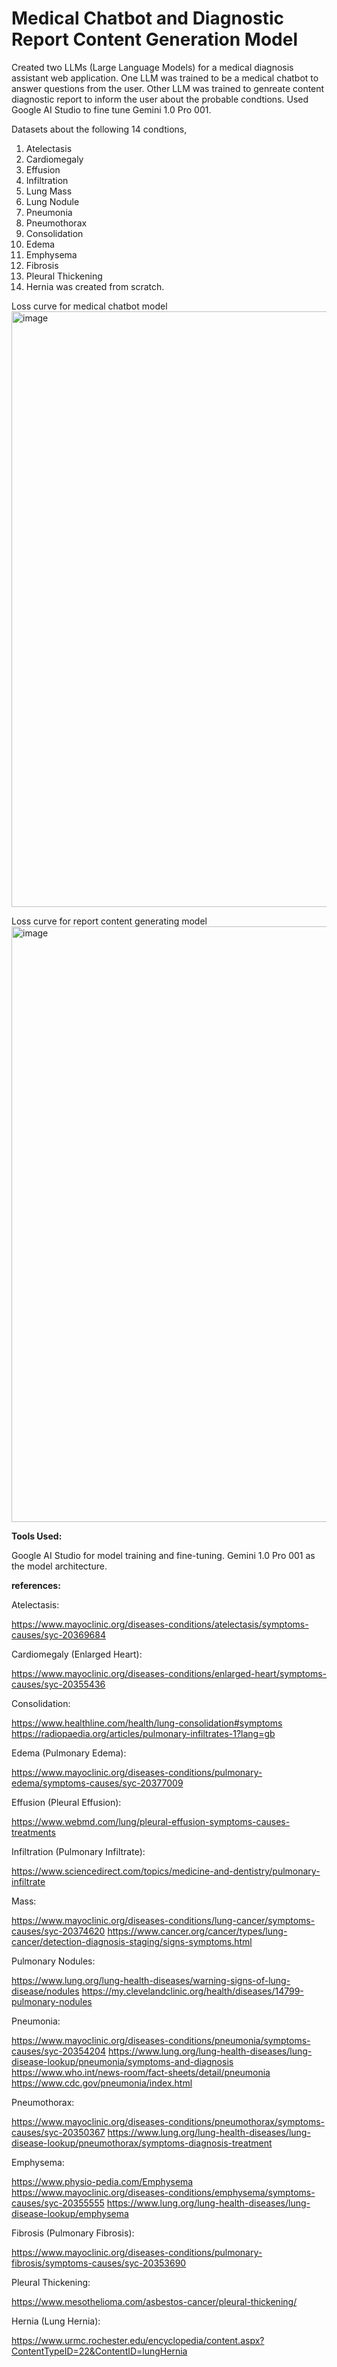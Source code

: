 # Medical Chatbot and Diagnostic Report Content Generation Model
Created two LLMs (Large Language Models) for a medical diagnosis assistant web application.
One LLM was trained to be a medical chatbot to answer questions from the user.
Other LLM was trained to genreate content diagnostic report to inform the user about the probable condtions.
Used Google AI Studio to fine tune Gemini 1.0 Pro 001.

Datasets about the following 14 condtions,
1. Atelectasis
2. Cardiomegaly
3. Effusion
4. Infiltration
5. Lung Mass
6. Lung Nodule
7. Pneumonia
8. Pneumothorax
9. Consolidation
10. Edema
11. Emphysema
12. Fibrosis
13. Pleural Thickening
14. Hernia
was created from scratch.

Loss curve for medical chatbot model
<img width="953" alt="image" src="https://github.com/user-attachments/assets/4275a65b-880e-454e-93d2-fe128e5c4e7b">

Loss curve for report content generating model
<img width="953" alt="image" src="https://github.com/user-attachments/assets/63756fc4-5d4c-4f8f-a038-c459585eaaa7">

**Tools Used:**

Google AI Studio for model training and fine-tuning.
Gemini 1.0 Pro 001 as the model architecture.
 
**references:**

Atelectasis:

https://www.mayoclinic.org/diseases-conditions/atelectasis/symptoms-causes/syc-20369684

Cardiomegaly (Enlarged Heart):

https://www.mayoclinic.org/diseases-conditions/enlarged-heart/symptoms-causes/syc-20355436

Consolidation:

https://www.healthline.com/health/lung-consolidation#symptoms
https://radiopaedia.org/articles/pulmonary-infiltrates-1?lang=gb

Edema (Pulmonary Edema):

https://www.mayoclinic.org/diseases-conditions/pulmonary-edema/symptoms-causes/syc-20377009
 
Effusion (Pleural Effusion):

https://www.webmd.com/lung/pleural-effusion-symptoms-causes-treatments

Infiltration (Pulmonary Infiltrate):

https://www.sciencedirect.com/topics/medicine-and-dentistry/pulmonary-infiltrate

Mass:

https://www.mayoclinic.org/diseases-conditions/lung-cancer/symptoms-causes/syc-20374620
https://www.cancer.org/cancer/types/lung-cancer/detection-diagnosis-staging/signs-symptoms.html

Pulmonary Nodules:

https://www.lung.org/lung-health-diseases/warning-signs-of-lung-disease/nodules
https://my.clevelandclinic.org/health/diseases/14799-pulmonary-nodules

Pneumonia:

https://www.mayoclinic.org/diseases-conditions/pneumonia/symptoms-causes/syc-20354204
https://www.lung.org/lung-health-diseases/lung-disease-lookup/pneumonia/symptoms-and-diagnosis
https://www.who.int/news-room/fact-sheets/detail/pneumonia
https://www.cdc.gov/pneumonia/index.html

Pneumothorax:

https://www.mayoclinic.org/diseases-conditions/pneumothorax/symptoms-causes/syc-20350367
https://www.lung.org/lung-health-diseases/lung-disease-lookup/pneumothorax/symptoms-diagnosis-treatment

Emphysema:

https://www.physio-pedia.com/Emphysema
https://www.mayoclinic.org/diseases-conditions/emphysema/symptoms-causes/syc-20355555
https://www.lung.org/lung-health-diseases/lung-disease-lookup/emphysema

Fibrosis (Pulmonary Fibrosis):

https://www.mayoclinic.org/diseases-conditions/pulmonary-fibrosis/symptoms-causes/syc-20353690

Pleural Thickening:

https://www.mesothelioma.com/asbestos-cancer/pleural-thickening/

Hernia (Lung Hernia):

https://www.urmc.rochester.edu/encyclopedia/content.aspx?ContentTypeID=22&ContentID=lungHernia
